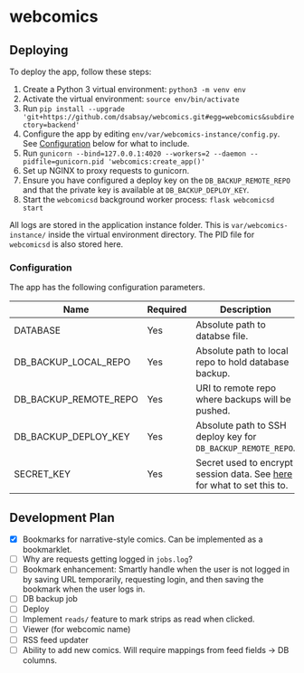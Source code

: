 # webcomics

## Deploying
To deploy the app, follow these steps:
1. Create a Python 3 virtual environment: `python3 -m venv env`
2. Activate the virtual environment: `source env/bin/activate`
2. Run `pip install --upgrade 'git+https://github.com/dsabsay/webcomics.git#egg=webcomics&subdirectory=backend'`
3. Configure the app by editing `env/var/webcomics-instance/config.py`. See [Configuration](#configuration) below for what to include.
4. Run `gunicorn --bind=127.0.0.1:4020 --workers=2 --daemon --pidfile=gunicorn.pid 'webcomics:create_app()'`
5. Set up NGINX to proxy requests to gunicorn.
6. Ensure you have configured a deploy key on the `DB_BACKUP_REMOTE_REPO` and that the private key is available at `DB_BACKUP_DEPLOY_KEY`.
7. Start the `webcomicsd` background worker process: `flask webcomicsd start`

All logs are stored in the application instance folder. This is `var/webcomics-instance/` inside the virtual environment directory. The PID file for `webcomicsd` is also stored here.

### Configuration
The app has the following configuration parameters.

| Name                  | Required | Description                                                                                                                                   | Example                                     |
|-----------------------|----------|------------------------------------------------------------------------------------------------------------------------------------------------------------------------------------------------------------------------|---------------------------------------------|
| DATABASE              | Yes      | Absolute path to databse file.                                                                                                                | `/home/myuser/webcomics/db.sqlite`          |
| DB_BACKUP_LOCAL_REPO  | Yes      | Absolute path to local repo to hold database backup.                                                                                          | `/home/myuser/webcomics/db`                 |
| DB_BACKUP_REMOTE_REPO | Yes      | URI to remote repo where backups will be pushed.                                                                                              | `git@github.com:dsabsay/test-db-backup.git` |
| DB_BACKUP_DEPLOY_KEY  | Yes      | Absolute path to SSH deploy key for `DB_BACKUP_REMOTE_REPO`.                                                                                  | `/home/myuser/.ssh/test_deploy_key_rsa`     |
| SECRET_KEY            | Yes      | Secret used to encrypt session data. See [here](https://flask.palletsprojects.com/en/1.1.x/quickstart/#sessions) for what to set this to. | 209rj*$&h41o2i4sakfjas1238asdfj             |


## Development Plan
- [x] Bookmarks for narrative-style comics. Can be implemented as a bookmarklet.
- [ ] Why are requests getting logged in `jobs.log`?
- [ ] Bookmark enhancement: Smartly handle when the user is not logged in by saving URL temporarily, requesting login, and then saving the bookmark when the user logs in.
- [ ] DB backup job
- [ ] Deploy
- [ ] Implement `reads/` feature to mark strips as read when clicked.
- [ ] Viewer (for webcomic name)
- [ ] RSS feed updater
- [ ] Ability to add new comics. Will require mappings from feed fields -> DB columns.
